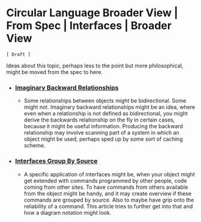 Circular Language Broader View | From Spec | Interfaces | Broader View
======================================================================

`[ Draft ]`

Ideas about this topic, perhaps less to the point but more philosophical, might be moved from the spec to here.

- ### [Imaginary Backward Relationships](imaginary-backward-relationships.md)
    
    - Some relationships between objects might be bidirectional. Some might not. Imaginary backward relationships might be an idea, where even when a relationship is not defined as bidirectional, you might derive the backwards relationship on the fly in certain cases, because it might be useful information. Producing the backward relationship may involve scanning part of a system in which an object might be used, perhaps sped up by some sort of caching scheme.

- ### [Interfaces Group By Source](interfaces-group-by-source.md)

    - A specific application of interfaces might be, when your object might get extended with commands programmed by other people, code coming from other sites. To have commands from others available from the object might be handy, and it may create overview if these commands are grouped by source. Also to maybe have grip onto the reliability of a command. This article tries to further get into that and how a diagram notation might look.